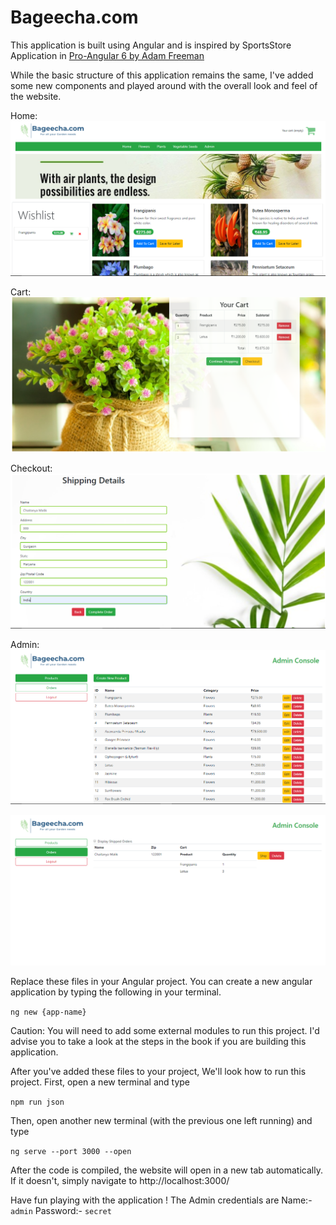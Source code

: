 # Bageecha.com
This application is built using Angular and is inspired by SportsStore Application in [Pro-Angular 6 by Adam Freeman](https://www.academia.edu/38617677/Pro_Angular_6_-_2018-_Third_Edition)

While the basic structure of this application remains the same, I've added some new components and played around with the overall look and feel of the website.

Home:
![alt text](https://github.com/chaitanyamalik/Bageecha.com/blob/master/src/assets/images/ss1.PNG "Home")

Cart:
![alt text](https://github.com/chaitanyamalik/Bageecha.com/blob/master/src/assets/images/ss2.PNG "Cart")

Checkout:
![alt text](https://github.com/chaitanyamalik/Bageecha.com/blob/master/src/assets/images/ss3.PNG "Checkout")

Admin:
![alt text](https://github.com/chaitanyamalik/Bageecha.com/blob/master/src/assets/images/ss4.PNG "Products")

![alt text](https://github.com/chaitanyamalik/Bageecha.com/blob/master/src/assets/images/ss5.PNG "Orders")

Replace these files in your Angular project. You can create a new angular application by typing the following in your terminal.

`ng new {app-name}`

Caution: You will need to add some external modules to run this project. I'd advise you to take a look at the steps in the book if you are building this application.

After you've added these files to your project, We'll look how to run this project.
First, open a new terminal and type

`npm run json`

Then, open another new terminal (with the previous one left running) and type

`ng serve --port 3000 --open`

After the code is compiled, the website will open in a new tab automatically. If it doesn't, simply navigate to http://localhost:3000/

Have fun playing with the application ! The Admin credentials are Name:- `admin` Password:- `secret`
